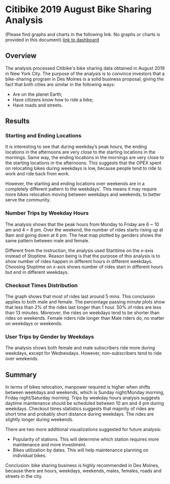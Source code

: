 # Citibike 2019 August Bike Sharing Analysis

(Please find graphs and charts in the following link. No graphs or charts is provided in this document)
[link to dashboard](https://public.tableau.com/app/profile/ding.zhang/viz/M14Challenge/HowtoRideBikesElegantly "link to dashboard")

## Overview
The analysis processed Citibike's bike sharing data obtained in August 2019 in New York City. The purpose of the analysis is to convince investors that a bike-sharing program in Des Moines is a solid business proposal, giving the fact that both cities are similar in the following ways:

- Are on the planet Earth;
- Have citizens know how to ride a bike;
- Have roads and streets.

## Results
### Starting and Ending Locations
It is interesting to see that during weekday’s peak hours, the ending locations in the afternoons are very close to the starting locations in the mornings. Same way, the ending locations in the mornings are very close to the starting locations in the afternoons. This suggests that the OPEX spent on relocating bikes during weekdays is low, because people tend to ride to work and ride back from work.

However, the starting and ending locations over weekends are in a completely different pattern to the weekdays'. This means it may require more bikes relocation moving between weekdays and weekends, to better serve the community.

### Number Trips by Weekday Hours
The analysis shows that the peak hours from Monday to Friday are 6 ~ 10 am and 4 ~ 8 pm. Over the weekend, the number of rides starts rising up at 9am and going down at 6 pm. The heat map plotted by genders shows the same pattern between male and female.

Different from the instruction, the analysis used Starttime on the x-axis instead of Stoptime. Reason being is that the purpose of this analysis is to show number of rides happen in different hours in different weekdays. Choosing Stoptime on x-axis shows number of rides start in different hours but end in different weekdays.

### Checkout Times Distribution
The graph shows that most of rides last around 5 mins. This conclusion applies to both male and female. The percentage passing minute plots show that less than 2% of the rides last longer than 1 hour. 50% of rides are less than 13 minutes. Moreover, the rides on weekdays tend to be shorter than rides on weekends. Female riders ride longer than Male riders do, no matter on weekdays or weekends.

### User Trips by Gender by Weekdays
The analysis shows both female and male subscribers ride more during weekdays, except for Wednesdays. However, non-subscribers tend to ride over weekends.

## Summary
In terms of bikes relocation, manpower required is higher when shifts between weekdays and weekends, which is Sunday night/Monday morning, Friday night/Saturday morning. Trips by weekday hours analysis suggests daytime maintenance should be scheduled between 10 am and 4 pm during weekdays. Checkout times statistics suggests that majority of rides are short time and probably short distance during weekdays. The rides are slightly longer during weekends.

There are two more additional visualizations suggested for future analysis:

- Popularity of stations. This will determine which station requires more maintenance and more investment.
- Bikes utilization by dates. This will help maintenance planning on individual bikes.

Conclusion: bike sharing business is highly recommended in Des Moines, because there are hours, weekdays, weekends, males, females, roads and streets in the city.
